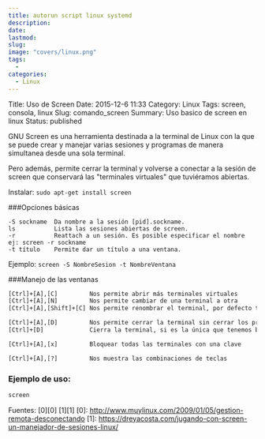 ```yaml
---
title: autorun script linux systemd
description: 
date: 
lastmod: 
slug: 
image: "covers/linux.png"
tags:
  - 
categories:
  - Linux
---
```

Title: Uso de Screen
Date: 2015-12-6 11:33
Category: Linux
Tags: screen, consola, linux
Slug: comando_screen
Summary: Uso basico de screen en linux
Status: published

GNU Screen es una herramienta destinada a la terminal de Linux con la que se puede crear y manejar varias sesiones y programas de manera simultanea desde una sola terminal.

Pero además, permite cerrar la terminal y volverse a conectar a la sesión de screen que conservará las "terminales virtuales" que tuviéramos abiertas.


Instalar: `sudo apt-get install screen`


###Opciones básicas
```
-S sockname  Da nombre a la sesión [pid].sockname.
ls           Lista las sesiones abiertas de screen.
-r           Reattach a un sesión. Es posible especificar el nombre ej: screen -r sockname
-t título    Permite dar un título a una ventana.
```
Ejemplo: `screen -S NombreSesion -t NombreVentana`


###Manejo de las ventanas

```bash
[Ctrl]+[A],[C]         Nos permite abrir más terminales virtuales
[Ctrl]+[A],[N]         Nos permite cambiar de una terminal a otra
[Ctrl]+[A],[Shift]+[C] Nos permite renombrar el terminal, por defecto todos se llaman bash

[Ctrl]+[A],[D]         Nos permite cerrar la terminal sin cerrar los procesos que se están ejecutando
[Ctrl]+[D]             Cierra la terminal, si es la única que tenemos bierta, salir de screen

[Ctrl]+[A],[x]         Bloquear todas las terminales con una clave  

[Ctrl]+[A],[?]         Nos muestra las combinaciones de teclas
```

### Ejemplo de uso:

```bash
screen
```



Fuentes: [0][0] [1][1]
[0]: http://www.muylinux.com/2009/01/05/gestion-remota-desconectando
[1]: https://dreyacosta.com/jugando-con-screen-un-manejador-de-sesiones-linux/
